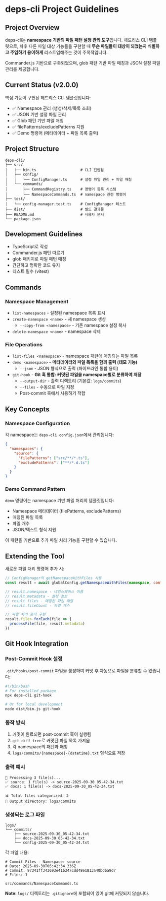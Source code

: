 # deps-cli Project Guidelines

## Project Overview

deps-cli는 **namespace 기반의 파일 패턴 설정 관리 도구**입니다.
헤드리스 CLI 템플릿으로, 차후 다른 파일 대상 기능들을 구현할 때 **무슨 파일들이 대상이 되었는지 식별하고 주입하기 용이하게** 리스트업해주는 것이 주목적입니다.

Commander.js 기반으로 구축되었으며, glob 패턴 기반 파일 매칭과 JSON 설정 파일 관리를 제공합니다.

## Current Status (v2.0.0)

핵심 기능이 구현된 헤드리스 CLI 템플릿입니다:
- ✅ Namespace 관리 (생성/삭제/목록 조회)
- ✅ JSON 기반 설정 파일 관리
- ✅ Glob 패턴 기반 파일 매칭
- ✅ filePatterns/excludePatterns 지원
- ✅ Demo 명령어 (메타데이터 + 파일 목록 출력)

## Project Structure

```
deps-cli/
├── src/
│   ├── bin.ts                    # CLI 진입점
│   ├── config/
│   │   └── ConfigManager.ts      # 설정 파일 관리 + 파일 매칭
│   └── commands/
│       ├── CommandRegistry.ts    # 명령어 등록 시스템
│       └── NamespaceCommands.ts  # namespace 관련 명령어
├── test/
│   └── config-manager.test.ts    # ConfigManager 테스트
├── dist/                         # 빌드 결과물
├── README.md                     # 사용자 문서
└── package.json
```

## Development Guidelines

- TypeScript로 작성
- Commander.js 패턴 따르기
- glob 패키지로 파일 패턴 매칭
- 간단하고 명확한 코드 유지
- 테스트 필수 (vitest)

## Commands

### Namespace Management
- `list-namespaces` - 설정된 namespace 목록 표시
- `create-namespace <name>` - 새 namespace 생성
  - `--copy-from <namespace>` - 기존 namespace 설정 복사
- `delete-namespace <name>` - namespace 삭제

### File Operations
- `list-files <namespace>` - namespace 패턴에 매칭되는 파일 목록
- `demo <namespace>` - **메타데이터와 파일 목록을 함께 출력 (데모 기능)**
  - `--json` - JSON 형식으로 출력 (파이프라인 통합 용이)
- `git-hook` - **Git 훅 통합: 커밋된 파일을 namespace별로 분류하여 저장**
  - `--output-dir` - 출력 디렉토리 (기본값: `logs/commits`)
  - `--files` - 수동으로 파일 지정
  - Post-commit 훅에서 사용하기 적합

## Key Concepts

### Namespace Configuration
각 namespace는 `deps-cli.config.json`에서 관리됩니다:

```json
{
  "namespaces": {
    "source": {
      "filePatterns": ["src/**/*.ts"],
      "excludePatterns": ["**/*.d.ts"]
    }
  }
}
```

### Demo Command Pattern
`demo` 명령어는 namespace 기반 파일 처리의 템플릿입니다:
- Namespace 메타데이터 (filePatterns, excludePatterns)
- 매칭된 파일 목록
- 파일 개수
- JSON/텍스트 형식 지원

이 패턴을 기반으로 추가 파일 처리 기능을 구현할 수 있습니다.

## Extending the Tool

새로운 파일 처리 명령어 추가 시:

```typescript
// ConfigManager의 getNamespaceWithFiles 사용
const result = await globalConfig.getNamespaceWithFiles(namespace, configPath)

// result.namespace - 네임스페이스 이름
// result.metadata - 설정 정보
// result.files - 매칭된 파일 배열
// result.fileCount - 파일 개수

// 파일 처리 로직 구현
result.files.forEach(file => {
  processFile(file, result.metadata)
})
```

## Git Hook Integration

### Post-Commit Hook 설정

`.git/hooks/post-commit` 파일을 생성하여 커밋 후 자동으로 파일을 분류할 수 있습니다:

```bash
#!/bin/bash
# For installed package
npx deps-cli git-hook

# Or for local development
node dist/bin.js git-hook
```

### 동작 방식

1. 커밋이 완료되면 post-commit 훅이 실행됨
2. `git diff-tree`로 커밋된 파일 목록 가져옴
3. 각 namespace의 패턴과 매칭
4. `logs/commits/{namespace}-{datetime}.txt` 형식으로 저장

### 출력 예시

```
📝 Processing 3 file(s)...
✅ source: 1 file(s) -> source-2025-09-30_05-42-34.txt
✅ docs: 1 file(s) -> docs-2025-09-30_05-42-34.txt

📊 Total files categorized: 2
📁 Output directory: logs/commits
```

### 생성되는 로그 파일

```
logs/
└── commits/
    ├── source-2025-09-30_05-42-34.txt
    ├── docs-2025-09-30_05-42-34.txt
    └── config-2025-09-30_05-42-34.txt
```

각 파일 내용:
```
# Commit Files - Namespace: source
# Date: 2025-09-30T05:42:34.336Z
# Commit: 97341ff343693e41b347cdd48e1813a40bdba9d7
# Files: 1

src/commands/NamespaceCommands.ts
```

**Note**: `logs/` 디렉토리는 `.gitignore`에 포함되어 있어 git에 커밋되지 않습니다.